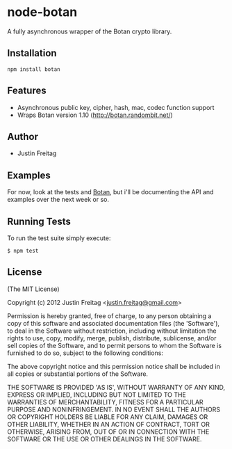 # node-botan

 A fully asynchronous wrapper of the Botan crypto library.

## Installation

    npm install botan

## Features

  - Asynchronous public key, cipher, hash, mac, codec function support
  - Wraps Botan version 1.10 (http://botan.randombit.net/)

## Author

  - Justin Freitag

## Examples

For now, look at the tests and [Botan](http://botan.randombit.net/), but i'll be documenting the API and examples over the next week or so.

## Running Tests

To run the test suite simply execute:

    $ npm test

## License 

(The MIT License)

Copyright (c) 2012 Justin Freitag &lt;justin.freitag@gmail.com&gt;

Permission is hereby granted, free of charge, to any person obtaining
a copy of this software and associated documentation files (the
'Software'), to deal in the Software without restriction, including
without limitation the rights to use, copy, modify, merge, publish,
distribute, sublicense, and/or sell copies of the Software, and to
permit persons to whom the Software is furnished to do so, subject to
the following conditions:

The above copyright notice and this permission notice shall be
included in all copies or substantial portions of the Software.

THE SOFTWARE IS PROVIDED 'AS IS', WITHOUT WARRANTY OF ANY KIND,
EXPRESS OR IMPLIED, INCLUDING BUT NOT LIMITED TO THE WARRANTIES OF
MERCHANTABILITY, FITNESS FOR A PARTICULAR PURPOSE AND NONINFRINGEMENT.
IN NO EVENT SHALL THE AUTHORS OR COPYRIGHT HOLDERS BE LIABLE FOR ANY
CLAIM, DAMAGES OR OTHER LIABILITY, WHETHER IN AN ACTION OF CONTRACT,
TORT OR OTHERWISE, ARISING FROM, OUT OF OR IN CONNECTION WITH THE
SOFTWARE OR THE USE OR OTHER DEALINGS IN THE SOFTWARE.